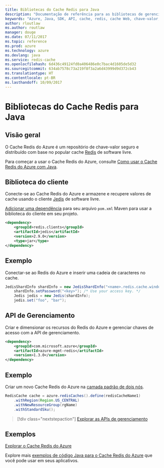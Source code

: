```yaml
---
title: Bibliotecas do Cache Redis para Java
description: "Documentação de referência para as bibliotecas de gerenciamento e de cliente de Java para Cache Redis"
keywords: "Azure, Java, SDK, API, cache, redis, cache Web, chave-valor, em memória"
author: rloutlaw
ms.author: routlaw
manager: douge
ms.date: 07/11/2017
ms.topic: reference
ms.prod: azure
ms.technology: azure
ms.devlang: java
ms.service: redis-cache
ms.openlocfilehash: 6d436c49124fd0a406486e0c7bac4d1605de5d32
ms.sourcegitcommit: 634ab7578c73a219f8f3a2a6d43999d9d372cb43
ms.translationtype: HT
ms.contentlocale: pt-BR
ms.lasthandoff: 10/09/2017
---
```

# <a name="redis-cache-libraries-for-java"></a>Bibliotecas do Cache Redis para Java

## <a name="overview"></a>Visão geral

O Cache Redis do Azure é um repositório de chave-valor seguro e distribuído com base no popular cache [Redis](https://redis.io/) de software livre. 

Para começar a usar o Cache Redis do Azure, consulte [Como usar o Cache Redis do Azure com Java](/azure/redis-cache/cache-java-get-started).

## <a name="client-library"></a>Biblioteca do cliente

Conecte-se ao Cache Redis do Azure e armazene e recupere valores de cache usando o cliente [Jedis](https://github.com/xetorthio/jedis) de software livre.  

[Adicionar uma dependência](https://maven.apache.org/guides/getting-started/index.html#How_do_I_use_external_dependencies) para seu arquivo `pom.xml` Maven para usar a biblioteca do cliente em seu projeto.   

```XML
<dependency>
    <groupId>redis.clients</groupId>
    <artifactId>jedis</artifactId>
    <version>2.9.0</version>
    <type>jar</type>
</dependency>
```

## <a name="example"></a>Exemplo

Conectar-se ao Redis do Azure e inserir uma cadeia de caracteres no cache.

```java
JedisShardInfo shardInfo = new JedisShardInfo("<name>.redis.cache.windows.net", 6380, useSsl);
    shardInfo.setPassword("<key>"); /* Use your access key. */
    Jedis jedis = new Jedis(shardInfo);
    jedis.set("foo", "bar");
```

## <a name="management-api"></a>API de Gerenciamento

Criar e dimensionar os recursos do Redis do Azure e gerenciar chaves de acesso com a API de gerenciamento.

```XML
<dependency>
    <groupId>com.microsoft.azure</groupId>
    <artifactId>azure-mgmt-redis</artifactId>
    <version>1.3.0</version>
</dependency>
```

## <a name="example"></a>Exemplo

Criar um novo Cache Redis do Azure na [camada padrão de dois nós](https://azure.microsoft.com/services/cache/). 

```java
RedisCache cache = azure.redisCaches().define(redisCacheName1)
    .withRegion(Region.US_CENTRAL)
    .withNewResourceGroup(rgName)
    .withStandardSku();
```

> [!div class="nextstepaction"]
> [Explorar as APIs de gerenciamento](/java/api/overview/azure/rediscache/managementapi)

## <a name="samples"></a>Exemplos

[Explorar o Cache Redis do Azure](https://github.com/Azure-Samples/redis-java-manage-cache)   

Explore mais [exemplos de código Java para o Cache Redis do Azure](https://azure.microsoft.com/resources/samples/?platform=java&term=redis) que você pode usar em seus aplicativos.
